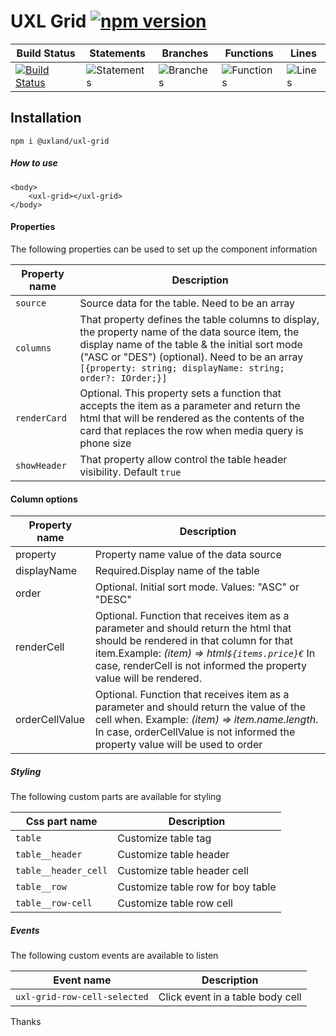 # UXL Grid  [![npm version](https://badge.fury.io/js/%40uxland%2Fuxl-grid.svg)](https://badge.fury.io/js/%40uxland%2Fuxl-grid)

| Build Status                                                                                                                  | Statements                                    | Branches                                  | Functions                                   | Lines                               |
| ----------------------------------------------------------------------------------------------------------------------------- | --------------------------------------------- | ----------------------------------------- | ------------------------------------------- | ----------------------------------- |
| [![Build Status](https://api.travis-ci.org/uxland/uxl-gridsvg)](https://api.travis-ci.org/uxland/uxl-grid) | ![Statements](#statements# 'Make me better!') | ![Branches](#branches# 'Make me better!') | ![Functions](#functions# 'Make me better!') | ![Lines](#lines# 'Make me better!') |

## Installation

`npm i @uxland/uxl-grid`


##### How to use

```
<body>
    <uxl-grid></uxl-grid>
</body>

```

#### Properties

The following properties can be used to set up the component information

| Property name                     | Description                           |
|-----------------------------------|---------------------------------------|
| `source`                           | Source data for the table. Need to be an array |
| `columns`                         | That property defines the table columns to display, the property name of the data source item, the display name of the table  & the initial sort mode ("ASC or "DES") (optional). Need to be an array  `[{property: string; displayName: string; order?: IOrder;}]`|
| `renderCard`                         | Optional. This property sets a function that accepts the item as a parameter and return the html that will be  rendered as the contents of  the card that replaces the row when media query is phone size|
| `showHeader` | That property allow control the table header visibility. Default `true` | 

#### Column options

| Property name                     | Description                           |
|-----------------------------------|---------------------------------------|
|    property                       | Property name value of the data source |
|	displayName                     | Required.Display name of the table |
|	order                           | Optional. Initial sort mode. Values: "ASC" or "DESC" |
|	renderCell                      | Optional. Function that receives item as a parameter and should return the html that should be rendered in that column for that item.Example: *(item) => html`${items.price}€`* In case, renderCell is not informed the property value will be rendered.|
|	orderCellValue                  | Optional. Function that receives item as a parameter and should return the value of the cell when. Example: *(item) => item.name.length*. In case, orderCellValue is not informed the property value will be used to order|

##### Styling

The following custom parts are available for styling

| Css part name              | Description                      |
|----------------------------|----------------------------------|
| `table`                    | Customize table tag              |
| `table__header`            | Customize table header           |
| `table__header_cell`       | Customize table header cell      |
| `table__row`               | Customize table row for boy table|
| `table__row-cell`          | Customize table row cell         |


##### Events

The following custom events are available to listen

| Event name                    | Description                       |
|-------------------------------|-----------------------------------|
| `uxl-grid-row-cell-selected`  | Click event in a table body cell  |


Thanks